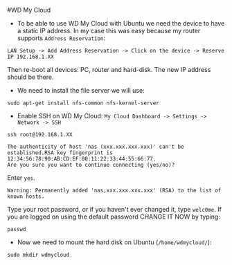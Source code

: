 #WD My Cloud

- To be able to use WD My Cloud with Ubuntu we need the device to have a static IP address. In my case this was easy because my router supports `Address Reservation`:
```
LAN Setup -> Add Address Reservation -> Click on the device -> Reserve IP 192.168.1.XX
```

Then re-boot all devices: PC, router and hard-disk. The new IP address should be there.

- We need to install the file server we will use:
```
sudo apt-get install nfs-common nfs-kernel-server
```

- Enable SSH on WD My Cloud: `My Cloud Dashboard -> Settings -> Network -> SSH`
```
ssh root@192.168.1.XX
```
```
The authenticity of host 'nas (xxx.xxx.xxx.xxx)' can't be established.RSA key fingerprint is 12:34:56:78:90:AB:CD:EF:00:11:22:33:44:55:66:77.
Are you sure you want to continue connecting (yes/no)?
```
Enter `yes`.
```
Warning: Permanently added 'nas,xxx.xxx.xxx.xxx' (RSA) to the list of known hosts.
```
Type your root password, or if you haven't ever changed it, type `welc0me`. If you are logged on using the default password CHANGE IT NOW by typing:
```
passwd
```

- Now we need to mount the hard disk on Ubuntu (`/home/wdmycloud/`):
```
sudo mkdir wdmycloud
```
